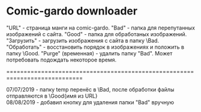 # Comic-gardo downloader

"URL" - страница манги на comic-gardo. 
"Bad" - папка для перепутанных изображений с сайта. 
"Good" - папка для обработаных изображений. 
"Загрузить" - загрузить изображения с сайта в папку \Bad. 
"Обработать" - восстановить порядок в изображениях и положить в папку \Good. 
"Purge" (временная) - удалить папку "Bad". Может потребовать подождать некоторое время.

============================================================================

07/07/2019 - папку temp перенёс в \Bad, после обработки файлы отправляются в \Good\{имя из URL}\
08/08/2019 - добавил кнопку для удаления папки "Bad" вручную
